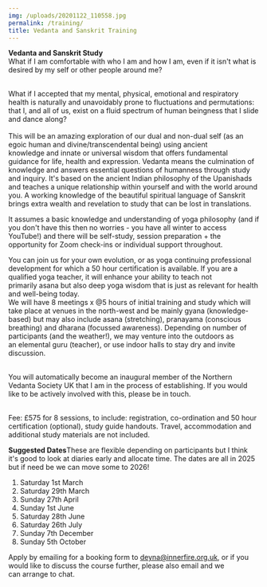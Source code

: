 ```yaml
---
img: /uploads/20201122_110558.jpg
permalink: /training/
title: Vedanta and Sanskrit Training
---
```

**Vedanta and Sanskrit Study** \
What if I am comfortable with who I am and how I am, even if it isn't what is desired by my self or other people around me? 

\
What if I accepted that my mental, physical, emotional and respiratory health is naturally and unavoidably prone to fluctuations and permutations: that I, and all of us, exist on a fluid spectrum of human beingness that I slide and dance along?\
\
This will be an amazing exploration of our dual and non-dual self (as an egoic human and divine/transcendental being) using ancient knowledge and innate or universal wisdom that offers fundamental guidance for life, health and expression. Vedanta means the culmination of knowledge and answers essential questions of humanness through study and inquiry. It's based on the ancient Indian philosophy of the Upanishads and teaches a unique relationship within yourself and with the world around you. A working knowledge of the beautiful spiritual language of Sanskrit brings extra wealth and revelation to study that can be lost in translations.

It assumes a basic knowledge and understanding of yoga philosophy (and if you don't have this then no worries - you have all winter to access YouTube!) and there will be self-study, session preparation + the opportunity for Zoom check-ins or individual support throughout. 

You can join us for your own evolution, or as yoga continuing professional development for which a 50 hour certification is available. If you are a qualified yoga teacher, it will enhance your ability to teach not primarily asana but also deep yoga wisdom that is just as relevant for health and well-being today. \
We will have 8 meetings x @5 hours of initial training and study which will take place at venues in the north-west and be mainly gyana (knowledge-based) but may also include asana (stretching), pranayama (conscious breathing) and dharana (focussed awareness). Depending on number of participants (and the weather!), we may venture into the outdoors as an elemental guru (teacher), or use indoor halls to stay dry and invite discussion.

\
You will automatically become an inaugural member of the Northern Vedanta Society UK that I am in the process of establishing. If you would like to be actively involved with this, please be in touch.

\
Fee: £575 for 8 sessions, to include: registration, co-ordination and 50 hour certification (optional), study guide handouts. Travel, accommodation and additional study materials are not included.  

**Suggested Dates**These are flexible depending on participants but I think it's good to look at diaries early and allocate time. The dates are all in 2025 but if need be we can move some to 2026!

1. Saturday 1st March
2. Saturday 29th March
3. Sunday 27th April
4. Sunday 1st June
5. Saturday 28th June
6. Saturday 26th July
7. Sunday 7th December
8. Sunday 5th October

Apply by emailing for a booking form to deyna@innerfire.org.uk, or if you would like to discuss the course further, please also email and we can arrange to chat.